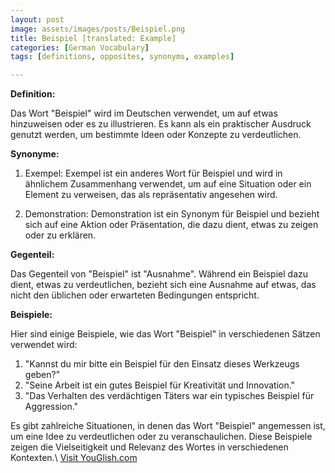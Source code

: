 ```yaml
---
layout: post
image: assets/images/posts/Beispiel.png
title: Beispiel [translated: Example] 
categories: [German Vocabulary]
tags: [definitions, opposites, synonyms, examples]

---
```


**Definition:**

Das Wort "Beispiel" wird im Deutschen verwendet, um auf etwas hinzuweisen oder es zu illustrieren. Es kann als ein praktischer Ausdruck genutzt werden, um bestimmte Ideen oder Konzepte zu verdeutlichen.

**Synonyme:**

1. Exempel: Exempel ist ein anderes Wort für Beispiel und wird in ähnlichem Zusammenhang verwendet, um auf eine Situation oder ein Element zu verweisen, das als repräsentativ angesehen wird.

2. Demonstration: Demonstration ist ein Synonym für Beispiel und bezieht sich auf eine Aktion oder Präsentation, die dazu dient, etwas zu zeigen oder zu erklären.

**Gegenteil:**

Das Gegenteil von "Beispiel" ist "Ausnahme". Während ein Beispiel dazu dient, etwas zu verdeutlichen, bezieht sich eine Ausnahme auf etwas, das nicht den üblichen oder erwarteten Bedingungen entspricht.

**Beispiele:**

Hier sind einige Beispiele, wie das Wort "Beispiel" in verschiedenen Sätzen verwendet wird:

1. "Kannst du mir bitte ein Beispiel für den Einsatz dieses Werkzeugs geben?"
2. "Seine Arbeit ist ein gutes Beispiel für Kreativität und Innovation."
3. "Das Verhalten des verdächtigen Täters war ein typisches Beispiel für Aggression."

Es gibt zahlreiche Situationen, in denen das Wort "Beispiel" angemessen ist, um eine Idee zu verdeutlichen oder zu veranschaulichen. Diese Beispiele zeigen die Vielseitigkeit und Relevanz des Wortes in verschiedenen Kontexten.\ <a id="yg-widget-0" class="youglish-widget" data-query="Beispiel" data-lang="german" data-components="8412" data-auto-start="0" data-bkg-color="theme_light" data-title="How%20to%20pronounce%20Beispiel%20in%20German"  rel="nofollow" href="https://youglish.com">Visit YouGlish.com</a><script async src="https://youglish.com/public/emb/widget.js" charset="utf-8"></script>